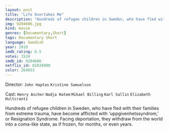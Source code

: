 ```yaml
---
layout: post
title: "Life Overtakes Me"
description: "Hundreds of refugee children in Sweden, who have fled with their families from extreme trauma, have become afflicted with 'uppgivenhetssyndrom,' or Resignation Syndrome. Facing deportation, they withdraw from the world into a coma-like state, as if frozen, for months, or even years..."
img: 9204606.jpg
kind: movie
genres: [Documentary,Short]
tags: Documentary Short 
language: Swedish
year: 2019
imdb_rating: 6.5
votes: 1524
imdb_id: 9204606
netflix_id: 81034980
color: 264653
---
```

Director: `John Haptas` `Kristine Samuelson`  

Cast: `Henry Ascher` `Nadja Hatem` `Mikael Billing` `Karl Sallin` `Elizabeth Hultcrantz` 

Hundreds of refugee children in Sweden, who have fled with their families from extreme trauma, have become afflicted with 'uppgivenhetssyndrom,' or Resignation Syndrome. Facing deportation, they withdraw from the world into a coma-like state, as if frozen, for months, or even years.
